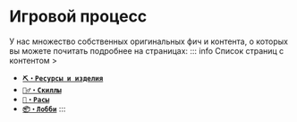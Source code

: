 # Игровой процесс
  У нас множество собственных оригинальных фич и контента, о которых вы можете почитать подробнее на страницах:
  ::: info Список страниц с контентом >
  - [**`⛏️・Ресурсы и изделия`**](/features/minerals)
  - [**`🤹‍♂️・Скиллы`**](/features/skills)
  - [**`🗽・Расы`**](/features/lineages)
  - [**`📦・Лобби`**](/features/lobby)
  :::
